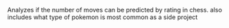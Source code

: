 Analyzes if the number of moves can be predicted by rating in chess. also includes what type of pokemon is most common as a side project

